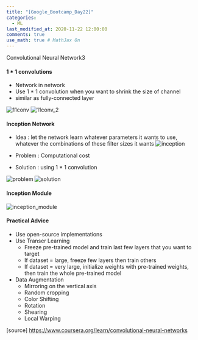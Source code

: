```yaml
---
title: "[Google_Bootcamp_Day22]"
categories: 
  - ML
last_modified_at: 2020-11-22 12:00:00
comments: true
use_math: true # MathJax On
---
```


Convolutional Neural Network3

#### 1 * 1 convolutions
- Network in network
- Use 1 * 1 convolution when you want to shrink the size of channel
- similar as fully-connected layer

![11conv](https://user-images.githubusercontent.com/62474292/100852032-47a50500-34c9-11eb-971e-3879af508b0c.png)
![11conv_2](https://user-images.githubusercontent.com/62474292/100852027-4673d800-34c9-11eb-8595-67831212ef3f.png)

#### Inception Network
- Idea : let the network learn whatever parameters it wants to use, whatever the combinations of these filter sizes it wants
![inception](https://user-images.githubusercontent.com/62474292/100852018-44117e00-34c9-11eb-84e7-5fa62cab7954.png)

- Problem : Computational cost
- Solution : using 1 * 1 convolution

![problem](https://user-images.githubusercontent.com/62474292/100852036-48d63200-34c9-11eb-8fc5-67bee8ef917e.png)
![solution](https://user-images.githubusercontent.com/62474292/100852022-4542ab00-34c9-11eb-9317-22fdd72e6695.png)

#### Inception Module
![inception_module](https://user-images.githubusercontent.com/62474292/100852007-4247ba80-34c9-11eb-9016-d9dece5faf3e.png)

#### Practical Advice
- Use open-source implementations
- Use Transer Learning
  - Freeze pre-trained model and train last few layers that you want to target
  - If dataset = large, freeze few layers then train others
  - If dataset = very large, initialize weights with pre-trained weights, then train the whole pre-trained model
- Data Augmentation
  - Mirroring on the vertical axis
  - Random cropping
  - Color Shifting
  - Rotation
  - Shearing
  - Local Warping
 
 
[source] https://www.coursera.org/learn/convolutional-neural-networks
